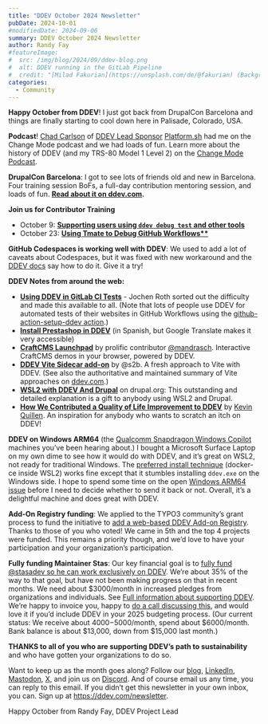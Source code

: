 ```yaml
---
title: "DDEV October 2024 Newsletter"
pubDate: 2024-10-01
#modifiedDate: 2024-09-06
summary: DDEV October 2024 Newsletter
author: Randy Fay
#featureImage:
#  src: /img/blog/2024/09/ddev-blog.png
#  alt: DDEV running in the GitLab Pipeline
#  credit: "[Milad Fakurian](https://unsplash.com/de/@fakurian) (Background)"
categories:
  - Community
---
```



**Happy October from DDEV**! I just got back from DrupalCon Barcelona and things are finally starting to cool down here in Palisade, Colorado, USA.

**Podcast**! [Chad Carlson](https://www.linkedin.com/in/chadwcarlson/) of [DDEV Lead Sponsor](https://ddev.com/blog/platform-sh-becomes-a-lead-sponsor-of-ddev/) [Platform.sh](https://Platform.sh) had me on the Change Mode podcast and we had loads of fun. Learn more about the history of DDEV (and my TRS-80 Model 1 Level 2) on the [Change Mode Podcast](https://www.podcastics.com/podcast/episode/chmod-106-code-community-and-ddev-randy-fays-journey-311577/).

**DrupalCon Barcelona**: I got to see lots of friends old and new in Barcelona. Four training session BoFs, a full-day contribution mentoring session, and loads of fun. **[Read about it on ddev.com](https://ddev.com/blog/drupalcon-barcelona-2024).**

**Join us for Contributor Training**
* October 9: **[Supporting users using `ddev debug test` and other tools](https://www.meetup.com/ddev-events/events/303503564)**
* October 23: **[Using Tmate to Debug GitHub Workflows**](https://www.meetup.com/ddev-events/events/303503674)**

**GitHub Codespaces is working well with DDEV**: We used to add a lot of caveats about Codespaces, but it was fixed with new workaround and the [DDEV docs](https://ddev.readthedocs.io/en/latest/users/install/ddev-installation/#ddev-installation-codespaces) say how to do it. Give it a try!

**DDEV Notes from around the web:**

- **[Using DDEV in GitLab CI Tests](https://ddev.com/blog/ddev-in-gitlab-ci)** - Jochen Roth sorted out the difficulty and made this available to all. (Note that lots of people use DDEV for automated tests of their websites in GitHub Workflows using the [github-action-setup-ddev action](https://github.com/ddev/github-action-setup-ddev).)
- **[Install Prestashop in DDEV](https://misterdigital.es/instalar-prestashop-en-ddev/)** (in Spanish, but Google Translate makes it very accessible)
- **[CraftCMS Launchpad](https://craftcms-launchpad.mandrasch.eu/)** by prolific contributor [@mandrasch](https://mandrasch.dev/). Interactive CraftCMS demos in your browser, powered by DDEV.
- **[DDEV Vite Sidecar add-on](https://github.com/s2b/ddev-vite-sidecar)** by @s2b. A fresh approach to Vite with DDEV. (See also the authoritative and maintained summary of Vite approaches on [ddev.com](https://ddev.com/blog/working-with-vite-in-ddev/).)
- **[WSL2 with DDEV And Drupal](https://www.drupal.org/docs/develop/local-server-setup/windows-development-environment/installing-drupal-with-ddev-in-wsl2-on-windows)** on drupal.org: This outstanding and detailed explanation is a gift to anybody using WSL2 and Drupal.
- **[How We Contributed a Quality of Life Improvement to DDEV](https://www.velir.com/ideas/2024/09/17/how-we-contributed-a-quality-of-life-improvement-to-ddev)** by [Kevin Quillen](https://kevinquillen.com/). An inspiration for anybody who wants to scratch an itch on DDEV!

**DDEV on Windows ARM64** (the [Qualcomm Snapdragon Windows Copilot](https://www.qualcomm.com/news/onq/2024/06/what-on-earth-is-a-copilot-plus-pc) machines you’ve been hearing about.) I bought a Microsoft Surface Laptop on my own dime to see how it would do with DDEV, and it’s great on WSL2, not ready for traditional Windows. The [preferred install technique](https://ddev.readthedocs.io/en/stable/users/install/ddev-installation/#windows) (docker-ce inside WSL2) works fine except that it stumbles installing `ddev.exe` on the Windows side. I hope to spend some time on the open [Windows ARM64 issue](https://github.com/ddev/ddev/issues/6344) before I need to decide whether to send it back or not. Overall, it’s a delightful machine and does great with DDEV.

**Add-On Registry funding**: We applied to the TYPO3 community’s grant process to fund the initiative to [add a web-based DDEV Add-on Registry](https://github.com/ddev/ddev/issues/6383). Thanks to those of you who voted! We came in 5th and the top 4 projects were funded. This remains a priority though, and we’d love to have your participation and your organization’s participation.

**Fully funding Maintainer Stas**: Our key financial goal is to [fully fund @stasadev so he can work exclusively on DDEV](https://ddev.com/blog/lets-fund-stas-maintainer/). We’re about 35% of the way to that goal, but have not been making progress on that in recent months. We need about $3000/month in increased pledges from organizations and individuals. See [Full information about supporting DDEV](https://github.com/sponsors/ddev). We’re happy to invoice you, happy to [do a call discussing this](https://cal.com/randyfay/30min), and would love it if you’d include DDEV in your 2025 budgeting process. (Our current status: We receive about $4000-$5000/month, spend about $6000/month. Bank balance is about $13,000, down from $15,000 last month.)

**THANKS to all of you who are supporting DDEV’s path to sustainability** and who have gotten your organizations to do so.

Want to keep up as the month goes along? Follow our [blog](https://ddev.com/blog/), [LinkedIn](https://www.linkedin.com/company/ddev-foundation), [Mastodon](https://fosstodon.org/@ddev), [X,](https://x.com/randyfay) and join us on [Discord](https://discord.gg/5wjP76mBJD). And of course email us any time, you can reply to this email. If you didn’t get this newsletter in your own inbox, you can. Sign up at https://ddev.com/newsletter.

Happy October from Randy Fay, DDEV Project Lead